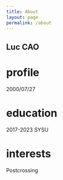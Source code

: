 ```yaml
---
title: About
layout: page
permalink: /about
---
```


## Luc CAO
# profile
2000/07/27
# education
2017-2023 SYSU
# interests
Postcrossing
